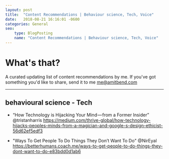 ```yaml
---
layout: post
title:  "Content Recommendations | Behaviour science, Tech, Voice"
date:   2018-08-21 16:16:01 -0600
categories: General
seo:
    type: BlogPosting
    name: "Content Recommendations | Behaviour science, Tech, Voice"
---
```


# What's that?

A curated updating list of content recommendations by me.
If you've got something you'd like to share, send it to me me@amitbend.com

___


## behavioural science - Tech

* “How Technology is Hijacking Your Mind — from a Former Insider” @tristanharris https://medium.com/thrive-global/how-technology-hijacks-peoples-minds-from-a-magician-and-google-s-design-ethicist-56d62ef5edf3

* "Ways To Get People To Do Things They Don’t Want To Do"  @NirEyal
https://betterhumans.coach.me/ways-to-get-people-to-do-things-they-dont-want-to-do-e83bdd0d1ab6